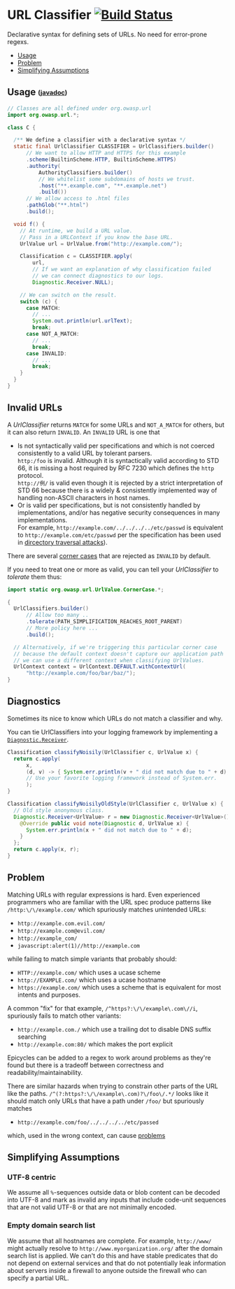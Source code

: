
# URL Classifier [![Build Status](https://travis-ci.org/OWASP/url-classifier.svg?branch=master)](https://travis-ci.org/OWASP/url-classifier)

Declarative syntax for defining sets of URLs.  No need for error-prone regexs.

  * [Usage](#usage)
  * [Problem](#problem)
  * [Simplifying Assumptions](#assumptions)

## <a name="usage"></a>Usage <sub><sup>([javadoc][javadoc])</sup></sub>

[javadoc]: http://static.javadoc.io/org.owasp/url/1.2.3/org/owasp/url/package-summary.html#package.description

```java
// Classes are all defined under org.owasp.url
import org.owasp.url.*;

class C {

  /** We define a classifier with a declarative syntax */
  static final UrlClassifier CLASSIFIER = UrlClassifiers.builder()
      // We want to allow HTTP and HTTPS for this example
      .scheme(BuiltinScheme.HTTP, BuiltinScheme.HTTPS)
      .authority(
          AuthorityClassifiers.builder()
          // We whitelist some subdomains of hosts we trust.
          .host("**.example.com", "**.example.net")
          .build())
      // We allow access to .html files
      .pathGlob("**.html")
      .build();

  void f() {
    // At runtime, we build a URL value.
    // Pass in a URLContext if you know the base URL.
    UrlValue url = UrlValue.from("http://example.com/");

    Classification c = CLASSIFIER.apply(
        url,
        // If we want an explanation of why classification failed
        // we can connect diagnostics to our logs.
        Diagnostic.Receiver.NULL);

    // We can switch on the result.
    switch (c) {
      case MATCH:
        // ...
        System.out.println(url.urlText);
        break;
      case NOT_A_MATCH:
        // ...
        break;
      case INVALID:
        // ...
        break;
    }
  }
}
```


## <a name="invalid"></a> Invalid URLs

A *UrlClassifier* returns `MATCH` for some URLs and `NOT_A_MATCH` for
others, but it can also return `INVALID`.  An `INVALID` URL is one that

  * Is not syntactically valid per specifications and which is not
    coerced consistently to a valid URL by tolerant parsers.<br>
    `http:/foo` is invalid.  Although it is
    syntactically valid according to STD 66, it is missing a host
    required by RFC 7230 which defines the `http` protocol.<br>
    `http://例/` is valid even though it is rejected by
    a strict interpretation of STD 66 because there is a
    widely & consistently implemented way of handling non-ASCII
    characters in host names.
  * Or is valid per specifications, but is not consistently
    handled by implementations, and/or has negative security
    consequences in many implementations.<br>
    For example, `http://example.com/../../../../etc/passwd` is
    equivalent to `http://example.com/etc/passwd` per the specification
    has been used in [dircectory traversal attacks][dir_traverse]).

[dir_traverse]: https://www.owasp.org/index.php/Path_Traversal

There are several [corner cases](http://static.javadoc.io/org.owasp/url/1.2.3/org/owasp/url/UrlValue.CornerCase.html) that are rejected as `INVALID` by default.

If you need to treat one or more as valid, you can tell your *UrlClassifier*
to *tolerate* them thus:

```java
import static org.owasp.url.UrlValue.CornerCase.*;

{
  UrlClassifiers.builder()
      // Allow too many ..
      .tolerate(PATH_SIMPLIFICATION_REACHES_ROOT_PARENT)
      // More policy here ...
      .build();

  // Alternatively, if we're triggering this particular corner case
  // because the default context doesn't capture our application path
  // we can use a different context when classifying UrlValues.
  UrlContext context = UrlContext.DEFAULT.withContextUrl(
      "http://example.com/foo/bar/baz/");
}
```

## <a name="diagnostics"></a> Diagnostics

Sometimes its nice to know which URLs do not match a classifier and why.

You can tie UrlClassifiers into your logging framework by implementing
a [`Diagnostic.Receiver`](http://static.javadoc.io/org.owasp/url/1.2.3/org/owasp/url/Diagnostic.Receiver.html).

```java
Classification classifyNoisily(UrlClassifier c, UrlValue x) {
  return c.apply(
      x,
      (d, v) -> { System.err.println(v + " did not match due to " + d); }
      // Use your favorite logging framework instead of System.err.
      );
}

Classification classifyNoisilyOldStyle(UrlClassifier c, UrlValue x) {
  // Old style anonymous class.
  Diagnostic.Receiver<UrlValue> r = new Diagnostic.Receiver<UrlValue>() {
    @Override public void note(Diagnostic d, UrlValue x) {
      System.err.println(x + " did not match due to " + d);
    }
  };
  return c.apply(x, r);
}
```


## <a name="problem"></a>Problem

Matching URLs with regular expressions is hard.
Even experienced programmers who are familiar with the URL spec
produce patterns like `/http:\/\/example.com/` which spuriously
matches unintended URLs:

-  `http://example.com.evil.com/`
-  `http://example.com@evil.com/`
-  `http://example_com/`
-  `javascript:alert(1)//http://example.com`

while failing to match simple variants that probably should:

-  `HTTP://example.com/` which uses a ucase scheme
-  `http://EXAMPLE.com/` which uses a ucase hostname
-  `https://example.com/` which uses a scheme that is equivalent for most intents and purposes.

A common "fix" for that example, `/^https?:\/\/example\.com\//i`, spuriously fails to match
other variants:

-  `http://example.com./` which use a trailing dot to disable DNS suffix searching
-  `http://example.com:80/` which makes the port explicit

Epicycles can be added to a regex to work around problems as they're found but there is a tradeoff
between correctness and readability/maintainability.

There are similar hazards when trying to constrain other parts of the URL like the paths.
`/^(?:https?:\/\/example\.com)?\/foo\/.*/` looks like
it should match only URLs that have a path under `/foo/` but spuriously matches

-  `http://example.com/foo/../../../../etc/passed`

which, used in the wrong context, can cause [problems](https://en.wikipedia.org/wiki/Directory_traversal_attack)


## <a name="assumptions"></a>Simplifying Assumptions

### UTF-8 centric

We assume all `%`-sequences outside data or blob content can be
decoded into UTF-8 and mark as invalid any inputs that include
code-unit sequences that are not valid UTF-8 or that are not minimally
encoded.

### Empty domain search list

We assume that all hostnames are complete.
For example, `http://www/` might actually resolve to
`http://www.myorganization.org/`
after the domain search list is applied.
We can't do this and have stable predicates that do not depend on
external services and that do not potentially leak information about
servers inside a firewall to anyone outside the firewall who can
specify a partial URL.

